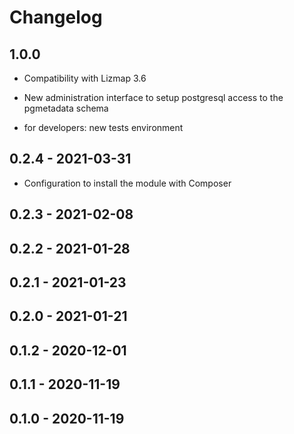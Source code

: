 # Changelog

## 1.0.0

* Compatibility with Lizmap 3.6
* New administration interface to setup postgresql access to the pgmetadata schema

* for developers: new tests environment 

## 0.2.4 - 2021-03-31

* Configuration to install the module with Composer

## 0.2.3 - 2021-02-08

## 0.2.2 - 2021-01-28

## 0.2.1 - 2021-01-23

## 0.2.0 - 2021-01-21

## 0.1.2 - 2020-12-01

## 0.1.1 - 2020-11-19

## 0.1.0 - 2020-11-19
